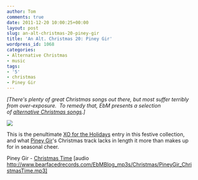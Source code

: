 ```yaml
---
author: Tom
comments: true
date: 2011-12-20 10:00:25+00:00
layout: post
slug: an-alt-christmas-20-piney-gir
title: 'An Alt. Christmas 20: Piney Gir'
wordpress_id: 1068
categories:
- Alternative Christmas
- music
tags:
- '5'
- christmas
- Piney Gir
---
```


_[There's plenty of great Christmas songs out there, but most suffer terribly from over-exposure.  To remedy that, EbM presents a selection of [alternative Christmas songs](http://eatenbymonsters.wordpress.com/category/alternative-christmas/).]_

[![](http://eatenbymonsters.files.wordpress.com/2011/12/pineygir.jpg)](http://eatenbymonsters.files.wordpress.com/2011/12/pineygir.jpg)

This is the penultimate [XO for the Holidays](http://www.xopublicity.com/xofortheholidays4.html) entry in this festive collection, and what [Piney Gir](http://pineygir.com/)'s Christmas track lacks in length it more than makes up for in seasonal cheer.

Piney Gir - [Christmas Time](http://www.bearfacedrecords.com/EbMBlog_mp3s/Christmas/PineyGir_ChristmasTime.mp3) [audio http://www.bearfacedrecords.com/EbMBlog_mp3s/Christmas/PineyGir_ChristmasTime.mp3]
